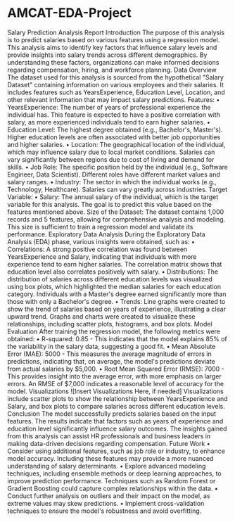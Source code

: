 # AMCAT-EDA-Project
Salary Prediction Analysis Report
Introduction
The purpose of this analysis is to predict salaries based on various features using a regression model. This analysis aims to identify key factors that influence salary levels and provide insights into salary trends across different demographics. By understanding these factors, organizations can make informed decisions regarding compensation, hiring, and workforce planning.
Data Overview
The dataset used for this analysis is sourced from the hypothetical "Salary Dataset" containing information on various employees and their salaries. It includes features such as YearsExperience, Education Level, Location, and other relevant information that may impact salary predictions.
Features:
•	YearsExperience: The number of years of professional experience the individual has. This feature is expected to have a positive correlation with salary, as more experienced individuals tend to earn higher salaries.
•	Education Level: The highest degree obtained (e.g., Bachelor's, Master's). Higher education levels are often associated with better job opportunities and higher salaries.
•	Location: The geographical location of the individual, which may influence salary due to local market conditions. Salaries can vary significantly between regions due to cost of living and demand for skills.
•	Job Role: The specific position held by the individual (e.g., Software Engineer, Data Scientist). Different roles have different market values and salary ranges.
•	Industry: The sector in which the individual works (e.g., Technology, Healthcare). Salaries can vary greatly across industries.
Target Variable:
•	Salary: The annual salary of the individual, which is the target variable for this analysis. The goal is to predict this value based on the features mentioned above.
Size of the Dataset:
The dataset contains 1,000 records and 5 features, allowing for comprehensive analysis and modeling. This size is sufficient to train a regression model and validate its performance.
Exploratory Data Analysis
During the Exploratory Data Analysis (EDA) phase, various insights were obtained, such as:
•	Correlations: A strong positive correlation was found between YearsExperience and Salary, indicating that individuals with more experience tend to earn higher salaries. The correlation matrix shows that education level also correlates positively with salary.
•	Distributions: The distribution of salaries across different education levels was visualized using box plots, which highlighted the median salaries for each education category. Individuals with a Master's degree earned significantly more than those with only a Bachelor's degree.
•	Trends: Line graphs were created to show the trend of salaries based on years of experience, illustrating a clear upward trend.
Graphs and charts were created to visualize these relationships, including scatter plots, histograms, and box plots.
Model Evaluation
After training the regression model, the following metrics were obtained:
•	R-squared: 0.85 - This indicates that the model explains 85% of the variability in the salary data, suggesting a good fit.
•	Mean Absolute Error (MAE): 5000 - This measures the average magnitude of errors in predictions, indicating that, on average, the model's predictions deviate from actual salaries by $5,000.
•	Root Mean Squared Error (RMSE): 7000 - This provides insight into the average error, with more emphasis on larger errors. An RMSE of $7,000 indicates a reasonable level of accuracy for the model.
Visualizations
![Insert Visualizations Here, if needed]
Visualizations include scatter plots to show the relationship between YearsExperience and Salary, and box plots to compare salaries across different education levels.
Conclusion
The model successfully predicts salaries based on the input features. The results indicate that factors such as years of experience and education level significantly influence salary outcomes. The insights gained from this analysis can assist HR professionals and business leaders in making data-driven decisions regarding compensation.
Future Work
•	Consider using additional features, such as job role or industry, to enhance model accuracy. Including these features may provide a more nuanced understanding of salary determinants.
•	Explore advanced modeling techniques, including ensemble methods or deep learning approaches, to improve prediction performance. Techniques such as Random Forest or Gradient Boosting could capture complex relationships within the data.
•	Conduct further analysis on outliers and their impact on the model, as extreme values may skew predictions.
•	Implement cross-validation techniques to ensure the model's robustness and avoid overfitting.

